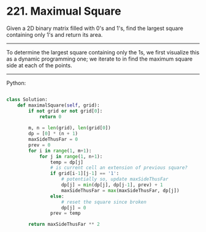 # 221. Maximual Square

Given a 2D binary matrix filled with 0's and 1's, find the largest square
containing only 1's and return its area.

---

To determine the largest square containing only the 1s, we first visualize this
as a dynamic programming one; we iterate to in find the maximum square side at
each of the points.

---

Python:

```python

class Solution:
    def maximalSquare(self, grid):
        if not grid or not grid[0]:
            return 0
        
        m, n = len(grid), len(grid[0])
        dp = [0] * (n + 1)
        maxSideThusFar = 0
        prev = 0
        for i in range(1, m+1):
            for j in range(1, n+1):
                temp = dp[j]
                # is current cell an extension of previous square?
                if grid[i-1][j-1] == '1':
                    # potentially so, update maxSideThusFar
                    dp[j] = min(dp[j], dp[j-1], prev) + 1
                    maxSideThusFar = max(maxSideThusFar, dp[j])
                else:
                    # reset the square since broken
                    dp[j] = 0
                prev = temp

        return maxSideThusFar ** 2
```
